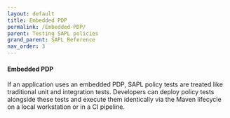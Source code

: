 ```yaml
---
layout: default
title: Embedded PDP
permalink: /Embedded-PDP/
parent: Testing SAPL policies
grand_parent: SAPL Reference
nav_order: 3
---
```


#### Embedded PDP

If an application uses an embedded PDP, SAPL policy tests are treated like traditional unit and integration tests. Developers can deploy policy tests alongside these tests and execute them identically via the Maven lifecycle on a local workstation or in a CI pipeline.